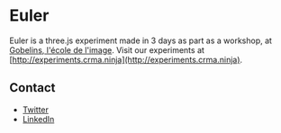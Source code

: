 # Euler

Euler is a three.js experiment made in 3 days as part as a workshop, at [Gobelins, l'école de l'image](http://gobelins.fr). Visit our experiments at [http://experiments.crma.ninja](http://experiments.crma.ninja).

## Contact

- [Twitter](http://twitter.com/sreucherand)
- [LinkedIn](http://fr.linkedin.com/in/sylvainreucherand)